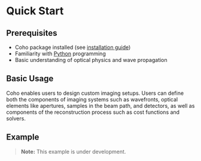 # Quick Start

## Prerequisites

- Coho package installed (see [installation guide](installation.md#installation))
- Familiarity with [Python](https://www.python.org/) programming 
- Basic understanding of optical physics and wave propagation

## Basic Usage

Coho enables users to design custom imaging setups. Users can define both the components of imaging systems such as wavefronts, optical elements like apertures, samples in the beam path, and detectors, as well as components of the reconstruction process such as cost functions and solvers. 

## Example

> **Note:** This example is under development.